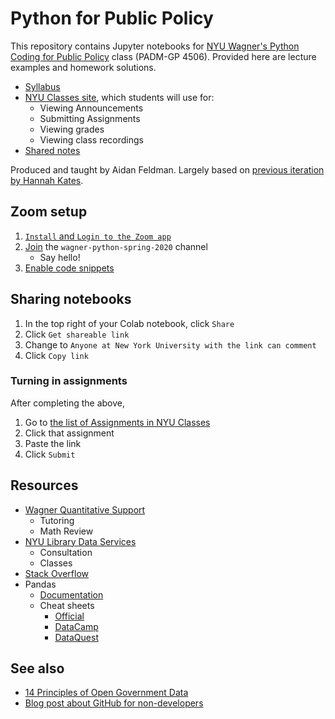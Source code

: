 # Python for Public Policy

This repository contains Jupyter notebooks for [NYU Wagner's Python Coding for Public Policy](https://wagner.nyu.edu/education/courses/python-coding-for-public-policy) class (PADM-GP 4506). Provided here are lecture examples and homework solutions.

- [Syllabus](syllabus.md)
- [NYU Classes site](https://newclasses.nyu.edu/portal/site/08599039-1e6b-4c40-98f4-1a862293dbee), which students will use for:
  - Viewing Announcements
  - Submitting Assignments
  - Viewing grades
  - Viewing class recordings
- [Shared notes](https://docs.google.com/document/d/1umb8kbKZuKR05K7Bvl2WD4N_EfGHW2WsOQpqFAlLQXU/edit#)

Produced and taught by Aidan Feldman. Largely based on [previous iteration by Hannah Kates](https://github.com/hannahkates/python-public-policy).

## Zoom setup

1. [`Install` and `Login to the Zoom app`](https://nyu.service-now.com/servicelink/kb_search.do?id=KB0017503)
1. [Join](https://support.zoom.us/hc/en-us/articles/200912909-Getting-Started-With-Channels-Group-Messaging-) the `wagner-python-spring-2020` channel
   - Say hello!
1. [Enable code snippets](https://support.zoom.us/hc/en-us/articles/360000489103-Send-Code-Snippet#h_0ab63944-9b0d-44a5-a5b7-6c6191c1e317)

## Sharing notebooks

1. In the top right of your Colab notebook, click `Share`
1. Click `Get shareable link`
1. Change to `Anyone at New York University with the link can comment`
1. Click `Copy link`

### Turning in assignments

After completing the above,

1. Go to [the list of Assignments in NYU Classes](https://newclasses.nyu.edu/portal/site/08599039-1e6b-4c40-98f4-1a862293dbee/tool/03a85694-beaf-4776-8b45-ee8944282c3c)
1. Click that assignment
1. Paste the link
1. Click `Submit`

## Resources

- [Wagner Quantitative Support](https://wagner.nyu.edu/portal/students/academics/advisement/quantitative)
  - Tutoring
  - Math Review
- [NYU Library Data Services](https://library.nyu.edu/departments/data-services/)
  - Consultation
  - Classes
- [Stack Overflow](https://stackoverflow.com/)
- Pandas
  - [Documentation](https://pandas.pydata.org/pandas-docs/stable/)
  - Cheat sheets
    - [Official](https://pandas.pydata.org/Pandas_Cheat_Sheet.pdf)
    - [DataCamp](http://datacamp-community-prod.s3.amazonaws.com/dbed353d-2757-4617-8206-8767ab379ab3)
    - [DataQuest](https://www.dataquest.io/blog/pandas-cheat-sheet/)

## See also

- [14 Principles of Open Government Data](https://opengovdata.io/2014/principles/)
- [Blog post about GitHub for non-developers](https://medium.com/nyc-planning-digital/git-what-extolling-githubs-virtues-to-non-coders-6cc11f1a5fd2)
